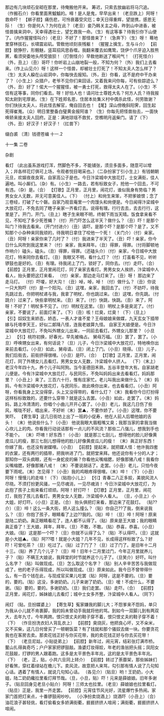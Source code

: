 <!-- { "loadSidebar": true } -->
那边有几块顽石垒砌在那里，待俺搬他开来。
筹迟，只索去放幽岩将马穴追。
（作搬石介）你看里面黑魆魆的。嘚！是人是鬼，早早出来！（老旦跌上）阿呀！救命吓！
【梆子腔】痛伤悲，可怜衰暮受灾厄；幸天日得重辉，望提携，感恩无际！
（生）你是何人？为何在此？（老旦）妾乃韩关主之母，昨到山中进香，被怪兽擒来洞中，天幸得遇壮士，望乞救我一命。（生）有这等事？待我引你下山便了。（内作猩猩怪叫介）（老旦）不好了！那怪兽来了！（急奔下）（生）呀！
蓦地里穿林拔石，长啸震岩矶。管敎他顷刻丧残躯！
（猩猩上擒生，生与斗介）
【前腔】貌狰狞，形魑魅，竖耳招风思呑噬。我翻来覆去如鹰鸷，饶伊个爪牙迫入胜熊罴，看须臾委地头颅受狼狈！（打倒怪介）早敎他断送了喉间气！
（打死怪介）（外，丑上）（丑）哥吓！你听岩上山崩地裂一般，不知为何？（外）我们上去看来。（作上山见介）呀！这样一个怪兽，却被壮士打死了！不知太夫人怎么样了？（生）太夫人躱在山岩洞中，你每快去报知。（外，丑）你看，这不是府中干办来了？（小生上）众猎户，老爷不见你们来回话，又着我来问你每，可有些踪迹么？（外，丑）好了！偌大一个猩猩怪，被一勇士打死，救得太夫人在了。（小生）不信有这等事，同你们看去。呀！好怕人也！请问壮士尊姓大名？何方人氏？待我报知太尉到宅厚谢。（生）在下姓郑名恩，住居本处集义村中偶杀此怪，何劳致谢？你们快扶太夫人，将此怪去解官，俺自回去也！
【尾】深山傍晚斜阳霁，回生起死得崔嵬。（众）明日里整备白璧黄金报阿谁？
（生）你每先把怪兽抬去，一面快唤轿来接太夫人回府。正是：满地琼瑶不救贫，空樵明月返柴门。请了（下）（外，丑）好汉子！好汉子！（扛兽下）
 

缀白裘 〔清〕钱德苍编 十一.2
 
 
十一集 
二卷
 
杂剧
 
看灯
（此出虽系游戏打浑，然脚色不多，不能铺张，须旦多面多，随意可以增入；幷各样花灯俱可上场，令观者悦目喝采也。）（二杂扮家丁引小生上）有钱朝朝元旦，欢娱夜夜良宵。自家高公子是也。今日汴梁城中大放花灯，士女满街，佳人遍地。叫小厮们。（杂）有。（小生）一路去，若有标致女子，抢他一个回去，不可有违。（杂）是。（合）
【灯歌】正月里，正月里，闹花灯，谁似我身有势临？男男女女人无数，并无可意美佳人。（下）
（付上）和尙生来笨，不把爹娘恨；念了三卷经，打破了七个磬。自家乃观音庵里一个肉馒头和尙便是。今日闻得汴梁城中大放花灯，不免去同了瞎子亲家一齐看灯去。说得有理。行行去去，去去行行，这里是了。开门，开门。（丑上）瞎子生来眼不明，终朝下雨当天晴。饭食拿来看不见，不知吃了多少死苍蝇？（付）开门吓怎么这半天？做什么？（丑）吓！是那个叫门？待我去看来。（开门付进介）（丑）请吓。是那个吓？是那个吓？是了，又不知那个小杂种来同我顽的，待我明日拿住了咬他一个死！（关门介）（付）亲家。（丑）阿呀！亲家你来了几时了？（付）我进来了半天了。（丑）吓！亲家，你今日什么风吹到我这里来？（付）亲家，我来拜年。（丑）得罪，得罪。（付将脚顿地作响介）磕头，磕头。（丑）得罪，得罪。（还磕头介）（付）亲家，今日城中大放花灯，特来同你去看灯。（丑）我眼又不明，看什么灯？（付）灯虽看不见，听听锣鼓也是好的。（丑）有理。待我闭上了门，锁好了，同你去。（付）走吓。（合）
【前腔】正月里，正月里闹花灯，同了亲家去看灯。男男女女人挨挤，汴梁城中人看人，抬头要把这灯来看，
（付）亲家，那边走马灯来了。（丑）呀！
那边来了走马灯。
（付）吓嗄，好大沟！（丑）啅，啅，啅！（付）做什么？（丑）你说一只大狗吓（付）是一个阳沟。（丑）这嘿，亲家，我回去了。（付）不妨吓，待我先跳过去，你把明杖递与我，我拿了明杖，你也跳过来。（丑）这嘿，你先跳。（付跳介）过来了，快些拿明杖来。（丑）来了。（付）快跳，快跳。（丑）来了，阿呀！不好了！明杖多不见了。（付）明杖在这里。（丑）明杖上多是臭泥了。（付）亲家，不要说了，前面灯来了。（下）（丑）咳！烂臭，烂臭！（下）（旦上）
【引】奴奴生来娇态，娇态，一表人才谁不爱？王母娘娘来做媒，九天玄女下插带嫁与托塔李天王，好似二郞降八怪，连我老娘算九怪。
自家王大娘便是。今日汴梁城中大放花灯，不免叫外甥女儿出来，一同前去看灯。外甥女儿那里？（小旦上）
【引】桃符初换，好春光，早先被梅占。
舅母万福。（旦）罢了，罢了。（小旦）呼唤甥女出来，有何话说？（旦）儿子，今日汴梁城中大放花灯，特地唤你出来前去看灯。（小旦）如此，舅母请。（旦）闭上了门。（小旦）晓得。（旦）儿子，我们后街去，前街挤得很哩。（小旦）是吓。（合）
【灯歌】正月里，正月里，闹花灯，同了外甥女儿去看灯。男男女女人无数，汴梁城中人挤人。
（下）（末上）老汉今年四十九，养个儿子叫阿狗。当今圣德田禾熟，五谷丰登年大有。自家胡老儿便是。今有汴梁城中大放花灯，与民同乐，不免叫妈妈出来去看看灯。妈妈那里？（小丑上）来了。三百六十行，惟有庄家忙。老儿叫我出来做什么？（末）妈妈，今有汴梁城中大放花灯，与民同乐，故此唤你出来，也去看看灯。（小丑）阿呀，你看我身上又没得穿，头上又没得带的，看什么灯？（末）我看你今日打扮得这样标标致致的，还要什么穿带？就是这么去罢。（小丑）如此，走罢了。（末）妈妈，路上冷清清的，你唱个小曲儿开开心罢了。（小丑）老儿，我这几日伤了些风，喉咙不好，唱出来，不好听（末）罢▲，不要作娇了。（小丑）这嘿，你不要笑吓。
【寄生草】这几日街坊上出了一班的小促寿，他在人前人后嚼他娘的舌头！
（末）他说些什么？（小丑）
他说我眼大眉粗嘴又臭；我那当家的拿我当做心坎儿上的肉。你看我行动说话那有一点儿的不风流？那些二八强儿，想我到手也不能个。
（末）吓唷！好东西！（小丑）
就是那三七刮儿，想得他的脸儿好像黄皮瓜儿的瘦，那三七刮儿想得他的脸儿好像黄皮瓜儿的瘦！
（末）眞正好东西！你嫁了我，也还没有谢媒哩。（小丑）
【前腔】提起来，就把媒人怪：他许我四套的衣裳，还有两行的插带，把我哄进了门，就把堂来拜。他还说你有十分的人才；那知你一双头疯眼，还有一身蛇皮的癞？你看他尖嘴缩腮，好像那猪八戒！我看你尖嘴缩腮，好像那猪八戒！
（末）不要说胡话了。走罢。（小丑）老儿，只怕今夜要下雨呢。（末）怎见得？（小丑）我的鸡眼疼得很哩。（末）啐！（下）（小丑）阿呀！慢慢儿的走啥！（下）（贴抱小儿上）
【引】青春二八正多姣，美貌风流人尽晓。不须打扮更风骚，一见尽魂消，一见尽魂消！
今日汴梁城中大放花灯，为此抱了孩子上街来看灯顽顽。阿呀！好灯吓！
【灯歌】正月里，正月里，闹花灯，我抱了孩儿去看灯。男男女女人无数，汴梁城中人看人。
（旦，小旦上）小大姐，好灯吓。（小旦）正是。（合）
抬头俱把灯来看，那边来了花鼓灯。
（贴??介）（旦）啐！这么一条大街，把人这么撞么？（贴）你自己??了我，倒来说我么？（旦）你抱了孩子，眼睛看了上边??我的。（贴）啐！（旦）啐！阿呀！原来是陆二奶奶。眞正眼睛看花了，连人都不认得了。（贴）原来是王大娘；我的眼睛眞正昏了！王大娘，拜年，拜年。（旦）不敢，不敢。（贴）恭喜，恭喜。（小旦）大娘。（贴）这是那一个吓？（旦）你就不认得了么？（贴）不认得吓。（旦）这就是小大姐▲。（贴）阿??喂！就是小大姐？几年不见，长成得这样标致了么？好吓！可曾吃茶？（旦）吃过了。（贴）过了门了？（旦）过了门了。是旧年十二月十三。（贴）养了几个儿子？（旦）啐！旧年十二月里过门，今年正月里就养儿子？（贴）不瞒王大娘说，我拜堂的时节就养这个儿子了。（旦笑介）好吓。叫什么名字？（贴）叫做现成。（旦）怎么取这个名字？（贴）别人辛辛苦苦与我做现成了，他的老子乐得现成，所以叫做现成。（旦）原来如此。我今日不曾带得什么，有一百个钱在此，与现成官买果儿吃罢（贴）阿呀，这是不要的。（旦）要的，要的。（贴）这没，多谢奶奶。儿子来谢了奶奶。（旦）嗳！不成什么，不要谢。（贴）要的，要的。多谢奶奶。（旦）我们走罢。（贴）走吓。（合）
【前腔】正月里，闹花灯，姊妹娘儿去看灯；城中士女多齐整，汴梁城中人看人。（同下）
 
闹灯
（贴，旦扮媒婆上）
【寄生草】寃家嫌我的脚儿大；不怨爹来不怨妈，单只为我从小儿就不肯裹脚，我的妈未曾动手我就将他的骂。到如今一双脚儿到有两双大，去年九寸，今年两跨。恨只恨丈夫的鞋子穿不着，恨只恨丈夫的鞋子穿不着！（下）
（作旦扮洗衣妇人背乱衣上）
【前腔】臭烧灰，他把良心坏，又不籴米，又不买柴，这几日何曾买了一顿朝饭菜？有了钱就和那个骚奴去做一块。你要贪花我也在客房去卖。那卖花钱正好与你买花带，我的卖花钱正好与你去买花带！（下）
（老旦尼姑，小贴徒弟上）
【前腔】新年过，闹元宵，结彩张灯满市桥。鳌山扎得眞奇巧；户户家家把锣鼓敲。渔婆灯妆得姣，年老的渔翁把头摇；凤阳女花鼓敲，打锣的男人跟着跑。这多是太平景色丰年兆，这的是太平景色丰年兆。（下）
（老，正，贴，小共六旦同上转介）
【前腔】转过了荼蘼架，那些姊妹们好看煞，穿红着绿站在檐儿下。卖风流，故意把人来骂，勾引那有情人说了几句知心话。遇着了有情人，就说几句知心话。
（各见介）（贴旦）哟！王奶奶，小大姐，陆二奶奶纔拉里看灯拜节哉。（旦，小旦，贴）吓！元来是薛娘娘。旧年多谢子。（贴旦回身见老旦小贴介）阿呀！三师太也拉里。（老旦）薛娘娘也拉里看灯。（贴旦）正是，我里一齐走罢。
【前腔】元宵佳节风光好，流星爆竹多热闹。家家门首把灯来点，十番锣鼓闹吵吵。
（小净扮卖烧酒上）烧酒吓（小丑上）（合）
油花浪子甚轻佻，看灯偷看女多娇满街衢，捱捱挤挤人喧闹；满街衢，捱捱挤挤人喧闹。
